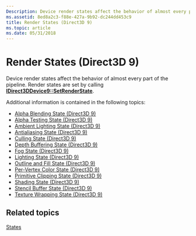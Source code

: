 ```yaml
---
Description: Device render states affect the behavior of almost every part of the pipeline. Render states are set by calling IDirect3DDevice9::SetRenderState.
ms.assetid: 8ed8a2c3-f88e-427a-9b92-dc244dd453c9
title: Render States (Direct3D 9)
ms.topic: article
ms.date: 05/31/2018
---
```


# Render States (Direct3D 9)

Device render states affect the behavior of almost every part of the pipeline. Render states are set by calling [**IDirect3DDevice9::SetRenderState**](https://msdn.microsoft.com/library/Bb174454(v=VS.85).aspx).

Additional information is contained in the following topics:

-   [Alpha Blending State (Direct3D 9)](alpha-blending-state.md)
-   [Alpha Testing State (Direct3D 9)](alpha-testing-state.md)
-   [Ambient Lighting State (Direct3D 9)](ambient-lighting-state.md)
-   [Antialiasing State (Direct3D 9)](antialiasing-state.md)
-   [Culling State (Direct3D 9)](culling-state.md)
-   [Depth Buffering State (Direct3D 9)](depth-buffering-state.md)
-   [Fog State (Direct3D 9)](fog-state.md)
-   [Lighting State (Direct3D 9)](lighting-state.md)
-   [Outline and Fill State (Direct3D 9)](outline-and-fill-state.md)
-   [Per-Vertex Color State (Direct3D 9)](per-vertex-color-state.md)
-   [Primitive Clipping State (Direct3D 9)](primitive-clipping-state.md)
-   [Shading State (Direct3D 9)](shading-state.md)
-   [Stencil Buffer State (Direct3D 9)](stencil-buffer-state.md)
-   [Texture Wrapping State (Direct3D 9)](texture-wrapping-state.md)

## Related topics

<dl> <dt>

[States](states.md)
</dt> </dl>

 

 



